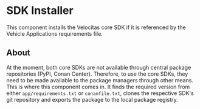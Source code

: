 # SDK Installer

This component installs the Velocitas core SDK if it is referenced by the Vehicle Applications requirements file.

## About

At the moment, both core SDKs are not available through central package repositories (PyPI, Conan Center). Therefore, to use the core SDKs, they need to be made available to the package managers through other means. This is where this component comes in. It finds the required version from either `app/requirements.txt` or `conanfile.txt`, clones the respective SDK's git repository and exports the package to the local package registry.
